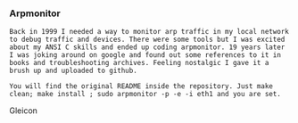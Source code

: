 ### Arpmonitor

	Back in 1999 I needed a way to monitor arp traffic in my local network to debug traffic and devices. There were some tools but I was excited about my ANSI C skills and ended up coding arpmonitor. 19 years later I was joking around on google and found out some references to it in books and troubleshooting archives. Feeling nostalgic I gave it a brush up and uploaded to github. 

	You will find the original README inside the repository. Just make clean; make install ; sudo arpmonitor -p -e -i eth1 and you are set.

Gleicon

